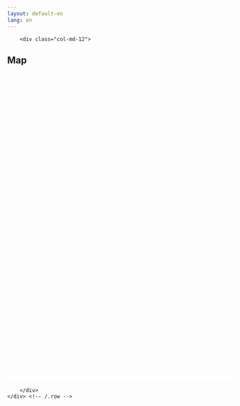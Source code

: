 ```yaml
---
layout: default-en
lang: en
---
```

  <!-- Leaflet -->
   <link rel="stylesheet" href="https://unpkg.com/leaflet@1.9.4/dist/leaflet.css"
     integrity="sha256-p4NxAoJBhIIN+hmNHrzRCf9tD/miZyoHS5obTRR9BMY="
     crossorigin=""/>
   <script src="https://unpkg.com/leaflet@1.9.4/dist/leaflet.js"
     integrity="sha256-20nQCchB9co0qIjJZRGuk2/Z9VM+kNiyxNV1lvTlZBo="
     crossorigin=""></script>
     
   <style>
   #mapmenu {background: white; font-size:0.8em;padding:0 1em 1em 1em;min-width:200px;}
   #mapmenu ul { margin:0px; padding:0px; }
   #mapmenu ul li { list-style-type:none;; }
   .colorsquare { 
     background-color: #700;
     width: 1rem;
     height: 1rem;
     display: block;
     left: -0.5rem;
     top: 0.3rem;
     position: relative;
     border-radius: 1rem;
     border: 1px solid #FFFFFF;
     display:inline-block;
     margin-right:0.2em;
    }
   .icon {  
     background-color: #EEE;
     width: 2rem;
     height: 2rem;
     display: block;
     left: -1rem;
     top: -1rem;
     position: relative;
     border-radius: 2rem 2rem 0;
     transform: rotate(45deg);
     border: 1px solid #FFFFFF;
     }

    }
   </style>
     
     
<div class='container'>
     <div class="row">
	      
		<div class="col-md-12">
<h2>Map</h2>

<div class='container'>
  <div class='row'>
    <div class="col-md-8"><div id="map" style="width:100%;height:700px;"></div></div>
    <div class="col-md-4"><div id="mapmenu" style="width:100%">
  <ul></ul>
</div></div>
  </div>
</div>

<div id="mapframe" style="display:flex;flex-wrap:nowrap;">


</div>
<script>

jQuery(document).ready(function(){

	const osm = L.tileLayer('https://tile.openstreetmap.org/{z}/{x}/{y}.png', {
		maxZoom: 19,
		attribution: '&copy; <a href="http://www.openstreetmap.org/copyright">OpenStreetMap</a>'
	});

	const map = L.map('map', {
		center: [17.197435967112632, -95.60086982775229],
		zoom: 6,
		layers: [osm]
	});
	
	
	var data = {{ site.data.locations | jsonify }};
	var markers = [];
	
	data.forEach((location, index) => {
	   var myIcon = L.divIcon({className: "my-custom-pin",iconAnchor: [0, 24],labelAnchor: [-6, 0],popupAnchor: [0, -36],html: `<span class='icon' style='background:`+location.Color+`' />`});
	   jQuery("#mapmenu ul").append("<li><span class='colorsquare' style='background:"+location.Color+"'></span><a href='#'class='layer' data-index='"+index+"' data-loc='"+location.Latitude+","+location.Longitude+"'>"+location.Title+"</a></li>");
	   var latlng = [location.Latitude,location.Longitude];
	   var popup = "<h4>"+location.Location+"</h4><br /><a href='{{site.baseurl}}/es/"+location.manifest_identifier+".html'>"+location.Title+"</a>";
	   markers.push(L.marker(latlng, { icon: myIcon }).bindPopup(popup).addTo(map));
	});
	


	jQuery(document).on("click",".layer",function(e){
	  var index = jQuery(this).attr('data-index');
	  //latlng = jQuery(this).attr('data-loc').split(",");
	  var zoom = 14;
	  
	  map.panTo([markers[index]._latlng.lat, markers[index]._latlng.lng]);
	  map.setZoom(zoom);
	  e.preventDefault();
	  console.log();
	  markers[index].openPopup();
	});


});




</script>
  
		</div>
	</div> <!-- /.row -->
</div> <!-- /.container -->


